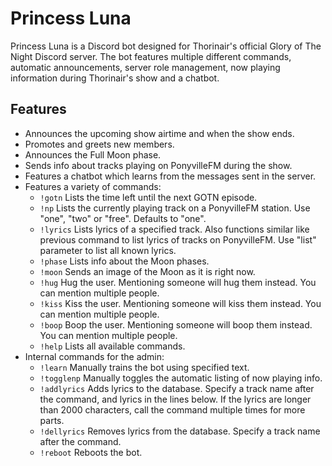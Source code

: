 # Princess Luna
Princess Luna is a Discord bot designed for Thorinair's official Glory of The Night Discord server. The bot features multiple different commands, automatic announcements, server role management, now playing information during Thorinair's show and a chatbot.

## Features
* Announces the upcoming show airtime and when the show ends.
* Promotes and greets new members.
* Announces the Full Moon phase.
* Sends info about tracks playing on PonyvilleFM during the show.
* Features a chatbot which learns from the messages sent in the server.
* Features a variety of commands:
    - `!gotn` Lists the time left until the next GOTN episode.
    - `!np` Lists the currently playing track on a PonyvilleFM station. Use "one", "two" or "free". Defaults to "one".
    - `!lyrics` Lists lyrics of a specified track. Also functions similar like previous command to list lyrics of tracks on PonyvilleFM. Use "list" parameter to list all known lyrics.
    - `!phase` Lists info about the Moon phases.
    - `!moon` Sends an image of the Moon as it is right now.
    - `!hug` Hug the user. Mentioning someone will hug them instead. You can mention multiple people.
    - `!kiss` Kiss the user. Mentioning someone will kiss them instead. You can mention multiple people.
    - `!boop` Boop the user. Mentioning someone will boop them instead. You can mention multiple people.
    - `!help` Lists all available commands.
* Internal commands for the admin:
    - `!learn` Manually trains the bot using specified text.
    - `!togglenp` Manually toggles the automatic listing of now playing info.
    - `!addlyrics` Adds lyrics to the database. Specify a track name after the command, and lyrics in the lines below. If the lyrics are longer than 2000 characters, call the command multiple times for more parts.
    - `!dellyrics` Removes lyrics from the database. Specify a track name after the command.
    - `!reboot` Reboots the bot.
